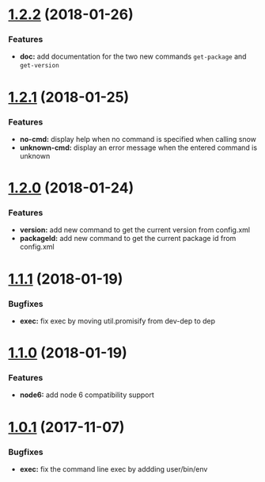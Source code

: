 # [1.2.2](https://bitbucket.org/ingicare/snow/branches/compare/v1.2.2..v1.2.1) (2018-01-26)

### Features

* **doc:** add documentation for the two new commands `get-package` and `get-version`

# [1.2.1](https://bitbucket.org/ingicare/snow/branches/compare/v1.2.1..v1.2.0) (2018-01-25)

### Features

* **no-cmd:** display help when no command is specified when calling snow
* **unknown-cmd:** display an error message when the entered command is unknown

# [1.2.0](https://bitbucket.org/ingicare/snow/branches/compare/v1.2.0..v1.1.1) (2018-01-24)

### Features

* **version:** add new command to get the current version from config.xml
* **packageId:** add new command to get the current package id from config.xml

# [1.1.1](https://bitbucket.org/ingicare/snow/branches/compare/v1.1.1..v1.1.0) (2018-01-19)

### Bugfixes

* **exec:** fix exec by moving util.promisify from dev-dep to dep

# [1.1.0](https://bitbucket.org/ingicare/snow/branches/compare/v1.1.0..v1.0.1) (2018-01-19)

### Features

* **node6:** add node 6 compatibility support

# [1.0.1](https://bitbucket.org/ingicare/snow/branches/compare/v1.0.1..v1.0.0) (2017-11-07)

### Bugfixes

* **exec:** fix the command line exec by addding user/bin/env
